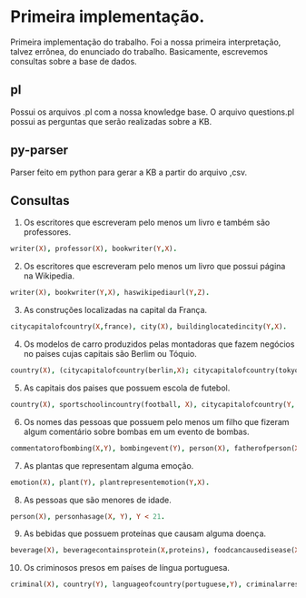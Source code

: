 # Primeira implementação.

Primeira implementação do trabalho. 
Foi a nossa primeira interpretação, talvez errônea, do enunciado do trabalho.
Basicamente, escrevemos consultas sobre a base de dados.

## pl 
Possui os arquivos .pl com a nossa knowledge base.
O arquivo questions.pl possui as perguntas que serão realizadas sobre a KB.

## py-parser
Parser feito em python para gerar a KB a partir do arquivo ,csv.

## Consultas

1. Os escritores que escreveram pelo menos um livro e também são professores.
``` prolog
writer(X), professor(X), bookwriter(Y,X).
``` 

2. Os escritores que escreveram pelo menos um livro que possui página na Wikipedia.
``` prolog
writer(X), bookwriter(Y,X), haswikipediaurl(Y,Z).
``` 
3. As construções localizadas na capital da França.
``` prolog
citycapitalofcountry(X,france), city(X), buildinglocatedincity(Y,X).
``` 

4. Os modelos de carro produzidos pelas montadoras que fazem negócios no paises cujas capitais são Berlim ou Tóquio.
``` prolog
country(X), (citycapitalofcountry(berlin,X); citycapitalofcountry(tokyo,X)), automobilemakerdealersincountry(Y,X), automakerproducesmodel(Y,Z).
``` 

5. As capitais dos paises que possuem escola de futebol.
``` prolog
country(X), sportschoolincountry(football, X), citycapitalofcountry(Y, X).
``` 

6. Os nomes das pessoas que possuem pelo menos um filho que fizeram algum comentário sobre bombas em um evento de bombas.
``` prolog
commentatorofbombing(X,Y), bombingevent(Y), person(X), fatherofperson(X,Z), person(Z).
``` 

7. As plantas que representam alguma emoção.
``` prolog
emotion(X), plant(Y), plantrepresentemotion(Y,X).
``` 

8. As pessoas que são menores de idade.
``` prolog
person(X), personhasage(X, Y), Y < 21.
``` 

9. As bebidas que possuem proteínas que causam alguma doença.
``` prolog
beverage(X), beveragecontainsprotein(X,proteins), foodcancausedisease(X,Y).
``` 

10. Os criminosos presos em países de língua portuguesa.
``` prolog
criminal(X), country(Y), languageofcountry(portuguese,Y), criminalarrestedincountry(X,Y).
